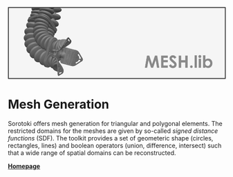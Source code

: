 <div align="center"> <img src="./src/mesh.png" width="650"> </div>

# Mesh Generation
Sorotoki offers mesh generation for triangular and polygonal elements. The restricted domains for the meshes are given by so-called *signed distance functions* (SDF). The toolkit provides a set of geometeric shape (circles, rectangles, lines) and boolean operators (union, difference, intersect) such that a wide range of spatial domains can be reconstructed.

[**Homepage**](https://bjcaasenbrood.github.io/SorotokiCode/)
